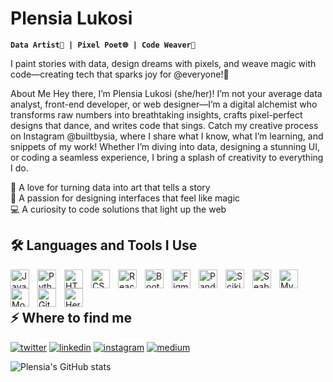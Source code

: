 # Plensia Lukosi 
**`Data Artist🎨 | Pixel Poet🌐 | Code Weaver🧵`** 

I paint stories with data, design dreams with pixels, and weave magic with code—creating tech that sparks joy for @everyone!🌟  

About Me
Hey there, I’m Plensia Lukosi (she/her)! I’m not your average data analyst, front-end developer, or web designer—I’m a digital alchemist who transforms raw numbers into breathtaking insights, crafts pixel-perfect designs that dance, and writes code that sings. Catch my creative process on Instagram @builtbysia, where I share what I know, what I’m learning, and snippets of my work! Whether I’m diving into data, designing a stunning UI, or coding a seamless experience, I bring a splash of creativity to everything I do.

🌟 A love for turning data into art that tells a story  
🎨 A passion for designing interfaces that feel like magic  
💻 A curiosity to code solutions that light up the web

<h2>🛠️ Languages and Tools I Use</h2>
<img align="left" alt="JavaScript" width="30px" style="padding-right:10px;" src="https://cdn.jsdelivr.net/gh/devicons/devicon/icons/javascript/javascript-plain.svg" />  
<img align="left" alt="Python" width="30px" style="padding-right:10px;" src="https://cdn.jsdelivr.net/gh/devicons/devicon/icons/python/python-plain.svg" />  
<img align="left" alt="HTML" width="30px" style="padding-right:10px;" src="https://cdn.jsdelivr.net/gh/devicons/devicon/icons/html5/html5-plain.svg" />  
<img align="left" alt="CSS" width="30px" style="padding-right:10px;" src="https://cdn.jsdelivr.net/gh/devicons/devicon/icons/css3/css3-plain.svg" />  
<img align="left" alt="React" width="30px" style="padding-right:10px;" src="https://cdn.jsdelivr.net/gh/devicons/devicon/icons/react/react-original.svg" />  
<img align="left" alt="Bootstrap" width="30px" style="padding-right:10px;" src="https://cdn.jsdelivr.net/gh/devicons/devicon/icons/bootstrap/bootstrap-plain.svg" />  
<img align="left" alt="Figma" width="30px" style="padding-right:10px;" src="https://cdn.jsdelivr.net/gh/devicons/devicon/icons/figma/figma-original.svg" />  
<img align="left" alt="Pandas" width="30px" style="padding-right:10px;" src="https://cdn.jsdelivr.net/gh/devicons/devicon/icons/pandas/pandas-original.svg" />  
<img align="left" alt="Scikit-learn" width="30px" style="padding-right:10px;" src="https://upload.wikimedia.org/wikipedia/commons/0/05/Scikit_learn_logo_small.svg" />  
<img align="left" alt="Seaborn" width="30px" style="padding-right:10px;" src="https://seaborn.pydata.org/_images/logo-mark-lightbg.svg" />  
<img align="left" alt="MySQL" width="30px" style="padding-right:10px;" src="https://cdn.jsdelivr.net/gh/devicons/devicon@latest/icons/mysql/mysql-original.svg" />          
<img align="left" alt="MongoDB" width="30px" style="padding-right:10px;" src="https://cdn.jsdelivr.net/gh/devicons/devicon/icons/mongodb/mongodb-plain.svg" />  
<img align="left" alt="Git" width="30px" style="padding-right:10px;" src="https://cdn.jsdelivr.net/gh/devicons/devicon/icons/git/git-original.svg" />  
<img align="left" alt="Heroku" width="30px" style="padding-right:10px;" src="https://www.vectorlogo.zone/logos/heroku/heroku-icon.svg" />  
<br/><br/>
<h2>⚡️ Where to find me</h2>
<p><a target="_blank" href="https://twitter.com/https://x.com/plensiapl" style="display: inline-block;"><img src="https://img.shields.io/badge/twitter-x?style=for-the-badge&logo=x&logoColor=white&color=%230f1419" alt="twitter" /></a>
<a target="_blank" href="https://www.linkedin.com/in/https://www.linkedin.com/in/plensia-lukosi/" style="display: inline-block;"><img src="https://img.shields.io/badge/linkedin-logo?style=for-the-badge&logo=linkedin&logoColor=white&color=%230a77b6" alt="linkedin" /></a>
<a target="_blank" href="https://www.instagram.com/https://www.instagram.com/builtbysia/" style="display: inline-block;"><img src="https://img.shields.io/badge/instagram-logo?style=for-the-badge&logo=instagram&logoColor=white&color=%23F35369" alt="instagram" /></a>
<a target="_blank" href="undefinedhttps://medium.com/@plensiapl" style="display: inline-block;">
<img src="https://img.shields.io/badge/medium-logo?style=for-the-badge&logo=medium&logoColor=white&color=black" alt="medium" /></a></p>

![Plensia's GitHub stats](https://github-readme-stats.vercel.app/api?username=plensia&show_icons=true&theme=github_dark)

